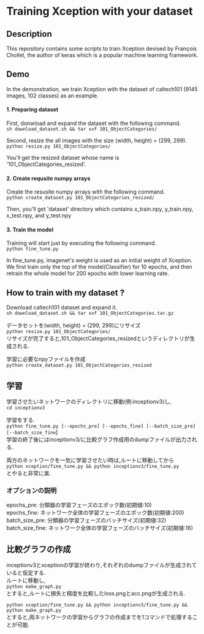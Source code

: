 Training Xception with your dataset
====================================

## Description  
This repository contains some scripts to train Xception devised by François Chollet, the author of keras which is a popular machine learning framework.  

## Demo
In the demonstration, we train Xception with the dataset of caltech101
(9145 images, 102 classes) as an example.  

#### 1. Preparing dataset
First, donwload and expand the dataset with the following command.  
`sh download_dataset.sh && tar xvf 101_ObjectCategories/`  

Second, resize the all images with the size (width, height) = (299, 299).  
`python resize.py 101_ObjectCategories/`

You'll get the resized dataset whose name is '101_ObjectCategories_resized'.  

#### 2. Create requsite numpy arrays
Create the resusite numpy arrays with the following command.  
`python create_dataset.py 101_ObjectCategories_resized/`  

Then, you'll get 'dataset' directory which contains
x_train.npy, y_train.npy, x_test.npy, and y_test.npy  

#### 3. Train the model
Training will start just by executing the following command.  
`python fine_tune.py`  

In fine_tune.py, imagenet's weight is used as an initial weight of Xception.  
We first train only the top of the model(Classifier) for 10 epochs, and
then retrain the whole model for 200 epochs with lower learning rate.  

## How to train with my dataset ?  
Download caltech101 dataset and expand it.  
`sh download_dataset.sh && tar xvf 101_ObjectCategories.tar.gz`  

データセットを(width, height) = (299, 299)にリサイズ  
`python resize.py 101_ObjectCategories/`  
リサイズが完了すると,101_ObjectCategories_resizedというディレクトリが生成される.  

学習に必要なnpyファイルを作成  
`python create_dataset.py 101_ObjectCategories_resized`  

## 学習

学習させたいネットワークのディレクトリに移動(例:inceptionv3)し,  
`cd inceptionv3`  

学習をする.  
`python fine_tune.py [--epochs_pre] [--epochs_fine] [--batch_size_pre] [--batch_size_fine`]  
学習の終了後にはinceptionv3/に比較グラフ作成用のdumpファイルが出力される.  

両方のネットワークを一気に学習させたい時は,ルートに移動してから  
`python xception/fine_tune.py && python inceptionv3/fine_tune.py`  
とやると非常に楽.  

### オプションの説明
epochs_pre: 分類器の学習フェーズのエポック数(初期値:10)  
epochs_fine: ネットワーク全体の学習フェーズのエポック数(初期値:200)  
batch_size_pre: 分類器の学習フェーズのバッチサイズ(初期値:32)  
batch_size_fine: ネットワーク全体の学習フェーズのバッチサイズ(初期値:16)  

## 比較グラフの作成
inceptionv3とxceptionの学習が終わり,それぞれのdumpファイルが生成されていると仮定する.  
ルートに移動し,  
`python make_graph.py`  
とすると,ルートに損失と精度を比較したloss.pngとacc.pngが生成される.  

`python xception/fine_tune.py && python inceptionv3/fine_tune.py && python make_graph.py`  
とすると,両ネットワークの学習からグラフの作成までを1コマンドで処理することが可能.  
